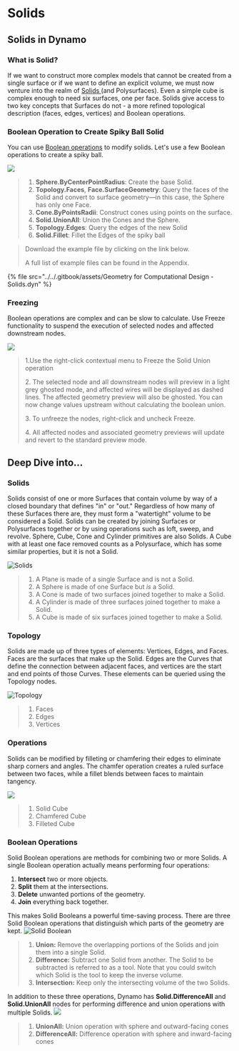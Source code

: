 # Solids

## Solids in Dynamo

### What is Solid?

If we want to construct more complex models that cannot be created from a single surface or if we want to define an explicit volume, we must now venture into the realm of [Solids ](5-6\_solids.md#solids)(and Polysurfaces). Even a simple cube is complex enough to need six surfaces, one per face. Solids give access to two key concepts that Surfaces do not - a more refined topological description (faces, edges, vertices) and Boolean operations.

### Boolean Operation to Create Spiky Ball Solid

You can use [Boolean operations](5-6\_solids.md#boolean-operations) to modify solids. Let's use a few Boolean operations to create a spiky ball.

![](<./images/5-2/6/solids  - spiky ball.jpg>)

> 1. **Sphere.ByCenterPointRadius**: Create the base Solid.
> 2. **Topology.Faces**, **Face.SurfaceGeometry**: Query the faces of the Solid and convert to surface geometry—in this case, the Sphere has only one Face.
> 3. **Cone.ByPointsRadii**: Construct cones using points on the surface.
> 4. **Solid.UnionAll**: Union the Cones and the Sphere.
> 5. **Topology.Edges**: Query the edges of the new Solid
> 6. **Solid.Fillet**: Fillet the Edges of the spiky ball

> Download the example file by clicking on the link below.
>
> A full list of example files can be found in the Appendix.

{% file src="../../.gitbook/assets/Geometry for Computational Design - Solids.dyn" %}

### Freezing

Boolean operations are complex and can be slow to calculate. Use Freeze functionality to suspend the execution of selected nodes and affected downstream nodes.

![](<./images/5-2/6/solids - freeze node.jpg>)

> 1.Use the right-click contextual menu to Freeze the Solid Union operation
>
> 2\. The selected node and all downstream nodes will preview in a light grey ghosted mode, and affected wires will be displayed as dashed lines. The affected geometry preview will also be ghosted. You can now change values upstream without calculating the boolean union.
>
> 3\. To unfreeze the nodes, right-click and uncheck Freeze.
>
> 4\. All affected nodes and associated geometry previews will update and revert to the standard preview mode.

## Deep Dive into...

### Solids

Solids consist of one or more Surfaces that contain volume by way of a closed boundary that defines "in" or "out." Regardless of how many of these Surfaces there are, they must form a "watertight" volume to be considered a Solid. Solids can be created by joining Surfaces or Polysurfaces together or by using operations such as loft, sweep, and revolve. Sphere, Cube, Cone and Cylinder primitives are also Solids. A Cube with at least one face removed counts as a Polysurface, which has some similar properties, but it is not a Solid.

![Solids](./images/5-2/6/Primitives.jpg)

> 1. A Plane is made of a single Surface and is not a Solid.
> 2. A Sphere is made of one Surface but _is_ a Solid.
> 3. A Cone is made of two surfaces joined together to make a Solid.
> 4. A Cylinder is made of three surfaces joined together to make a Solid.
> 5. A Cube is made of six surfaces joined together to make a Solid.

### Topology

Solids are made up of three types of elements: Vertices, Edges, and Faces. Faces are the surfaces that make up the Solid. Edges are the Curves that define the connection between adjacent faces, and vertices are the start and end points of those Curves. These elements can be queried using the Topology nodes.

![Topology](./images/5-2/6/Solid-topology.jpg)

> 1. Faces
> 2. Edges
> 3. Vertices

### Operations

Solids can be modified by filleting or chamfering their edges to eliminate sharp corners and angles. The chamfer operation creates a ruled surface between two faces, while a fillet blends between faces to maintain tangency.

![](./images/5-2/6/SolidOperations.jpg)

> 1. Solid Cube
> 2. Chamfered Cube
> 3. Filleted Cube

### Boolean Operations

Solid Boolean operations are methods for combining two or more Solids. A single Boolean operation actually means performing four operations:

1. **Intersect** two or more objects.
2. **Split** them at the intersections.
3. **Delete** unwanted portions of the geometry.
4. **Join** everything back together.

This makes Solid Booleans a powerful time-saving process. There are three Solid Boolean operations that distinguish which parts of the geometry are kept. ![Solid Boolean](./images/5-2/6/SolidBooleans.jpg)

> 1. **Union:** Remove the overlapping portions of the Solids and join them into a single Solid.
> 2. **Difference:** Subtract one Solid from another. The Solid to be subtracted is referred to as a tool. Note that you could switch which Solid is the tool to keep the inverse volume.
> 3. **Intersection:** Keep only the intersecting volume of the two Solids.

In addition to these three operations, Dynamo has **Solid.DifferenceAll** and **Solid.UnionAll** nodes for performing difference and union operations with multiple Solids. ![](./images/5-2/6/BooleanAll.jpg)

> 1. **UnionAll:** Union operation with sphere and outward-facing cones
> 2. **DifferenceAll:** Difference operation with sphere and inward-facing cones

##
